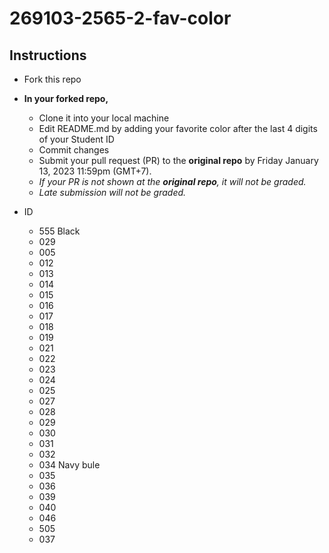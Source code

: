 # 269103-2565-2-fav-color

## Instructions

* Fork this repo
* __In your forked repo,__
  * Clone it into your local machine
  * Edit README.md by adding your favorite color after the last 4 digits of your Student ID
  * Commit changes
  * Submit your pull request (PR) to the __original repo__ by Friday January 13, 2023 11:59pm (GMT+7).
  * _If your PR is not shown at the __original repo__, it will not be graded._
  * _Late submission will not be graded._

* ID
  * 555 Black
  * 029
  * 005
  * 012
  * 013
  * 014
  * 015
  * 016
  * 017
  * 018
  * 019
  * 021
  * 022
  * 023
  * 024
  * 025
  * 027
  * 028
  * 029
  * 030
  * 031
  * 032
  * 034 Navy bule
  * 035
  * 036
  * 039
  * 040
  * 046
  * 505
  * 037
